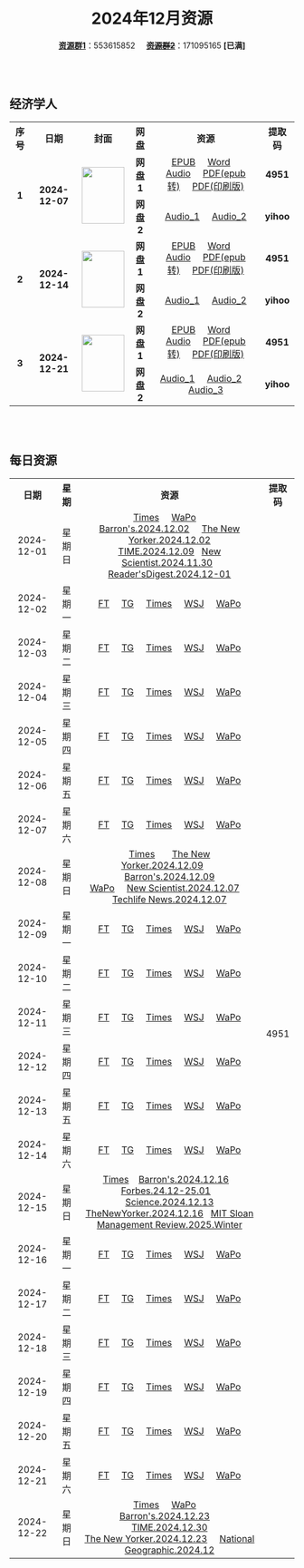 <div align="center">

# 2024年12月资源

[**资源群1**](https://qm.qq.com/q/p2QRKKD9oA)：553615852 &nbsp;&nbsp;&nbsp;&nbsp;~~[**资源群2**](https://qm.qq.com/q/XNwz6qD0IO)~~：171095165 **\[已满\]**

</div>

<br>
<br>

## 经济学人

<table align="center">
  <tr>
    <th>序号</th>
    <th>日期</th>
    <th>封面</th>
    <th>网盘</th>
    <th>资源</th>
    <th>提取码</th>
  </tr>
  <tr>
    <td rowspan="2" align="center"><b>1</b></td>
    <td rowspan="2" align="center"><b>2024-12-07</b></td>
    <td rowspan="2">
      <img src="https://www.economist.com/cdn-cgi/image/width=1420,quality=80,format=auto/content-assets/images/20241207_DE_EU.jpg" width="75" height="100">
    </td>
    <td align="center"><b>网盘1</b></td>
    <td align="center">
      <a href="https://url12.ctfile.com/f/47748612-1432981327-ded437">EPUB</a>&nbsp;&nbsp;&nbsp;&nbsp;
      <a href="https://url12.ctfile.com/f/47748612-1432981267-551b93">Word</a>&nbsp;&nbsp;&nbsp;&nbsp;
      <a href="https://url12.ctfile.com/f/47748612-1432981219-d11afa">Audio</a>&nbsp;&nbsp;&nbsp;&nbsp;
      <a href="https://url12.ctfile.com/f/47748612-1432981444-da3793">PDF(epub转)</a>&nbsp;&nbsp;&nbsp;&nbsp;
      <a href="https://url12.ctfile.com/f/47748612-1433525293-e4449b">PDF(印刷版)</a>
    </td>
    <td align="center"><b>4951</b></td>
  </tr>
  <tr>
    <td align="center"><b>网盘2</b></td>
    <td align="center">
      <a href="https://yihoo.lanzouo.com/igev12hbzzne">Audio_1</a>&nbsp;&nbsp;&nbsp;&nbsp;
      <a href="https://yihoo.lanzouo.com/iz6fN2hbzm1e">Audio_2</a>
    </td>
    <td align="center"><b>yihoo</b></td>
  </tr>
  <tr>
    <td rowspan="2" align="center"><b>2</b></td>
    <td rowspan="2" align="center"><b>2024-12-14</b></td>
    <td rowspan="2">
      <img src="https://www.economist.com/cdn-cgi/image/width=1420,quality=80,format=auto/content-assets/images/20241214_DE_EU.jpg" width="75" height="100">
    </td>
    <td align="center"><b>网盘1</b></td>
    <td align="center">
      <a href="https://url12.ctfile.com/f/47748612-1435760578-a75d7f">EPUB</a>&nbsp;&nbsp;&nbsp;&nbsp;
      <a href="https://url12.ctfile.com/f/47748612-1435760545-1f4ae4">Word</a>&nbsp;&nbsp;&nbsp;&nbsp;
      <a href="https://url12.ctfile.com/f/47748612-1437790747-960b0e">Audio</a>&nbsp;&nbsp;&nbsp;&nbsp;
      <a href="https://url12.ctfile.com/f/47748612-1435760653-92d459">PDF(epub转)</a>&nbsp;&nbsp;&nbsp;&nbsp;
      <a href="https://url12.ctfile.com/f/47748612-1437009784-7878e6">PDF(印刷版)</a>
    </td>
    <td align="center"><b>4951</b></td>
  </tr>
  <tr>
    <td align="center"><b>网盘2</b></td>
    <td align="center">
      <a href="https://yihoo.lanzouo.com/i3ihE2i8cu2d">Audio_1</a>&nbsp;&nbsp;&nbsp;&nbsp;
      <a href="https://yihoo.lanzouo.com/iVKnr2i8cndc">Audio_2</a>
    </td>
    <td align="center"><b>yihoo</b></td>
  </tr>
  <tr>
    <td rowspan="2" align="center"><b>3</b></td>
    <td rowspan="2" align="center"><b>2024-12-21</b></td>
    <td rowspan="2">
      <img src="https://www.economist.com/cdn-cgi/image/width=1420,quality=80,format=auto/content-assets/images/20241221_DE_EU.jpg" width="75" height="100">
    </td>
    <td align="center"><b>网盘1</b></td>
    <td align="center">
      <a href="https://url12.ctfile.com/f/47748612-1439830219-64f086">EPUB</a>&nbsp;&nbsp;&nbsp;&nbsp;
      <a href="https://url12.ctfile.com/f/47748612-1439830213-9b57e7">Word</a>&nbsp;&nbsp;&nbsp;&nbsp;
      <a href="https://url12.ctfile.com/f/47748612-1439988451-bc4662">Audio</a>&nbsp;&nbsp;&nbsp;&nbsp;
      <a href="https://url12.ctfile.com/f/47748612-1439830225-8e666f">PDF(epub转)</a>&nbsp;&nbsp;&nbsp;&nbsp;
      <a href="https://url12.ctfile.com/f/47748612-1439987869-45e2d4">PDF(印刷版)</a>
    </td>
    <td align="center"><b>4951</b></td>
  </tr>
  <tr>
    <td align="center"><b>网盘2</b></td>
    <td align="center">
      <a href="https://yihoo.lanzouo.com/iynXK2iqe3va">Audio_1</a>&nbsp;&nbsp;&nbsp;&nbsp;
      <a href="https://yihoo.lanzouo.com/iHZso2iqdy3c">Audio_2</a>&nbsp;&nbsp;&nbsp;&nbsp;
      <a href="https://yihoo.lanzouo.com/iZ9Xa2iqdq8j">Audio_3</a>
    </td>
    <td align="center"><b>yihoo</b></td>
  </tr>
</table>

<br>
<br>

## 每日资源

<table align="center">
  <tr>
    <th>日期</th>
    <th>星期</th>
    <th>资源</th>
    <th>提取码</th>
  </tr>
  <tr>
    <td align="center">2024-12-01</td>
    <td align="center">星期日</td>
    <td align="center">
      <a href="https://url12.ctfile.com/f/47748612-1431912437-44af3a">Times</a>&nbsp;&nbsp;&nbsp;&nbsp;
      <a href="https://url12.ctfile.com/f/47748612-1431912311-1b92cb">WaPo</a>&nbsp;&nbsp;&nbsp;&nbsp;
      <a href="https://url12.ctfile.com/f/47748612-1431912908-8aa919">Barron's.2024.12.02</a>&nbsp;&nbsp;&nbsp;&nbsp;
      <a href="https://url12.ctfile.com/f/47748612-1431912947-41882a">The New Yorker.2024.12.02</a><br>
      <a href="https://url12.ctfile.com/f/47748612-1431913988-845dac">TIME.2024.12.09</a>&nbsp;&nbsp;
      <a href="https://url12.ctfile.com/f/47748612-1431913256-7dd5aa">New Scientist.2024.11.30</a>&nbsp;&nbsp;
      <a href="https://url12.ctfile.com/f/47748612-1431913139-df2f0a">Reader'sDigest.2024.12-01</a>
    </td>
    <td rowspan="31" align="center">4951</td>
  </tr>
  <tr>
    <td align="center">2024-12-02</td>
    <td align="center">星期一</td>
    <td align="center">
      <a href="https://url12.ctfile.com/f/47748612-1432240786-74242c">FT</a>&nbsp;&nbsp;&nbsp;&nbsp;
      <a href="https://url12.ctfile.com/f/47748612-1432240879-ba6fc6">TG</a>&nbsp;&nbsp;&nbsp;&nbsp;
      <a href="https://url12.ctfile.com/f/47748612-1432240861-ae2675">Times</a>&nbsp;&nbsp;&nbsp;&nbsp;
      <a href="https://url12.ctfile.com/f/47748612-1432240111-fba243">WSJ</a>&nbsp;&nbsp;&nbsp;&nbsp;
      <a href="https://url12.ctfile.com/f/47748612-1432249552-e9ffb5">WaPo</a>
    </td>
  </tr>
  <tr>
    <td align="center">2024-12-03</td>
    <td align="center">星期二</td>
    <td align="center">
      <a href="https://url12.ctfile.com/f/47748612-1432472090-6cd738">FT</a>&nbsp;&nbsp;&nbsp;&nbsp;
      <a href="https://url12.ctfile.com/f/47748612-1432472177-acedbb">TG</a>&nbsp;&nbsp;&nbsp;&nbsp;
      <a href="https://url12.ctfile.com/f/47748612-1432472159-c29c31">Times</a>&nbsp;&nbsp;&nbsp;&nbsp;
      <a href="https://url12.ctfile.com/f/47748612-1432472042-046b58">WSJ</a>&nbsp;&nbsp;&nbsp;&nbsp;
      <a href="https://url12.ctfile.com/f/47748612-1432472054-14d64a">WaPo</a>
    </td>
  </tr>
  <tr>
    <td align="center">2024-12-04</td>
    <td align="center">星期三</td>
    <td align="center">
      <a href="https://url12.ctfile.com/f/47748612-1432670503-c441bc">FT</a>&nbsp;&nbsp;&nbsp;&nbsp;
      <a href="https://url12.ctfile.com/f/47748612-1432670545-6a3201">TG</a>&nbsp;&nbsp;&nbsp;&nbsp;
      <a href="https://url12.ctfile.com/f/47748612-1432670524-c7f2d4">Times</a>&nbsp;&nbsp;&nbsp;&nbsp;
      <a href="https://url12.ctfile.com/f/47748612-1432670479-7fdaee">WSJ</a>&nbsp;&nbsp;&nbsp;&nbsp;
      <a href="https://url12.ctfile.com/f/47748612-1432670494-fb782e">WaPo</a>
    </td>
  </tr>
  <tr>
    <td align="center">2024-12-05</td>
    <td align="center">星期四</td>
    <td align="center">
      <a href="https://url12.ctfile.com/f/47748612-1432929325-edfd5e">FT</a>&nbsp;&nbsp;&nbsp;&nbsp;
      <a href="https://url12.ctfile.com/f/47748612-1432929529-97b123">TG</a>&nbsp;&nbsp;&nbsp;&nbsp;
      <a href="https://url12.ctfile.com/f/47748612-1432929472-3bc627">Times</a>&nbsp;&nbsp;&nbsp;&nbsp;
      <a href="https://url12.ctfile.com/f/47748612-1432929199-ec225c">WSJ</a>&nbsp;&nbsp;&nbsp;&nbsp;
      <a href="https://url12.ctfile.com/f/47748612-1432929226-642e27">WaPo</a>
    </td>
  </tr>
  <tr>
    <td align="center">2024-12-06</td>
    <td align="center">星期五</td>
    <td align="center">
      <a href="https://url12.ctfile.com/f/47748612-1433138548-8ab4d3">FT</a>&nbsp;&nbsp;&nbsp;&nbsp;
      <a href="https://url12.ctfile.com/f/47748612-1433139118-a9b4b2">TG</a>&nbsp;&nbsp;&nbsp;&nbsp;
      <a href="https://url12.ctfile.com/f/47748612-1433138905-bad019">Times</a>&nbsp;&nbsp;&nbsp;&nbsp;
      <a href="https://url12.ctfile.com/f/47748612-1433138200-36c9c5">WSJ</a>&nbsp;&nbsp;&nbsp;&nbsp;
      <a href="https://url12.ctfile.com/f/47748612-1433138254-cd2527">WaPo</a>
    </td>
  </tr>
  <tr>
    <td align="center">2024-12-07</td>
    <td align="center">星期六</td>
    <td align="center">
      <a href="https://url12.ctfile.com/f/47748612-1433640331-71c311">FT</a>&nbsp;&nbsp;&nbsp;&nbsp;
      <a href="https://url12.ctfile.com/f/47748612-1433640862-74e8ae">TG</a>&nbsp;&nbsp;&nbsp;&nbsp;
      <a href="https://url12.ctfile.com/f/47748612-1433640541-34a427">Times</a>&nbsp;&nbsp;&nbsp;&nbsp;
      <a href="https://url12.ctfile.com/f/47748612-1433640154-a67990">WSJ</a>&nbsp;&nbsp;&nbsp;&nbsp;
      <a href="https://url12.ctfile.com/f/47748612-1433640220-7bc972">WaPo</a>
    </td>
  </tr>
  <tr>
    <td align="center">2024-12-08</td>
    <td align="center">星期日</td>
    <td align="center">
      <a href="https://url12.ctfile.com/f/47748612-1434822386-0b12cb">Times</a>&nbsp;&nbsp;&nbsp;&nbsp;&nbsp;&nbsp;
      <a href="https://url12.ctfile.com/f/47748612-1434823295-8feaae">The New Yorker.2024.12.09</a>&nbsp;&nbsp;&nbsp;&nbsp;&nbsp;&nbsp;
      <a href="https://url12.ctfile.com/f/47748612-1434822698-079ea1">Barron's.2024.12.09</a><br>
      <a href="https://url12.ctfile.com/f/47748612-1434821768-a439b3">WaPo</a>&nbsp;&nbsp;&nbsp;&nbsp;
      <a href="https://url12.ctfile.com/f/47748612-1434822980-41f11b">New Scientist.2024.12.07</a>&nbsp;&nbsp;&nbsp;&nbsp;
      <a href="https://url12.ctfile.com/f/47748612-1434823268-7fa322">Techlife News.2024.12.07</a>
    </td>
  </tr>
  <tr>
    <td align="center">2024-12-09</td>
    <td align="center">星期一</td>
    <td align="center">
      <a href="https://url12.ctfile.com/f/47748612-1434922219-395ef5">FT</a>&nbsp;&nbsp;&nbsp;&nbsp;
      <a href="https://url12.ctfile.com/f/47748612-1434922285-95de4c">TG</a>&nbsp;&nbsp;&nbsp;&nbsp;
      <a href="https://url12.ctfile.com/f/47748612-1434922237-fc8673">Times</a>&nbsp;&nbsp;&nbsp;&nbsp;
      <a href="https://url12.ctfile.com/f/47748612-1434922114-c06397">WSJ</a>&nbsp;&nbsp;&nbsp;&nbsp;
      <a href="https://url12.ctfile.com/f/47748612-1434928477-4b071b">WaPo</a>
    </td>
  </tr>
  <tr>
    <td align="center">2024-12-10</td>
    <td align="center">星期二</td>
    <td align="center">
      <a href="https://url12.ctfile.com/f/47748612-1435050496-9a2095">FT</a>&nbsp;&nbsp;&nbsp;&nbsp;
      <a href="https://url12.ctfile.com/f/47748612-1435325894-4bb52b">TG</a>&nbsp;&nbsp;&nbsp;&nbsp;
      <a href="https://url12.ctfile.com/f/47748612-1435050874-6e6c33">Times</a>&nbsp;&nbsp;&nbsp;&nbsp;
      <a href="https://url12.ctfile.com/f/47748612-1435050316-ba00e4">WSJ</a>&nbsp;&nbsp;&nbsp;&nbsp;
      <a href="https://url12.ctfile.com/f/47748612-1435087885-68c33a">WaPo</a>
    </td>
  </tr>
  <tr>
    <td align="center">2024-12-11</td>
    <td align="center">星期三</td>
    <td align="center">
      <a href="https://url12.ctfile.com/f/47748612-1435324658-a1f147">FT</a>&nbsp;&nbsp;&nbsp;&nbsp;
      <a href="https://url12.ctfile.com/f/47748612-1435325132-34a054">TG</a>&nbsp;&nbsp;&nbsp;&nbsp;
      <a href="https://url12.ctfile.com/f/47748612-1435324982-419e8f">Times</a>&nbsp;&nbsp;&nbsp;&nbsp;
      <a href="https://url12.ctfile.com/f/47748612-1435324349-522852">WSJ</a>&nbsp;&nbsp;&nbsp;&nbsp;
      <a href="https://url12.ctfile.com/f/47748612-1435324481-cbd040">WaPo</a>
    </td>
  </tr>
  <tr>
    <td align="center">2024-12-12</td>
    <td align="center">星期四</td>
    <td align="center">
      <a href="https://url12.ctfile.com/f/47748612-1435513984-10a494">FT</a>&nbsp;&nbsp;&nbsp;&nbsp;
      <a href="https://url12.ctfile.com/f/47748612-1435514614-7fc56a">TG</a>&nbsp;&nbsp;&nbsp;&nbsp;
      <a href="https://url12.ctfile.com/f/47748612-1435514527-a3af3f">Times</a>&nbsp;&nbsp;&nbsp;&nbsp;
      <a href="https://url12.ctfile.com/f/47748612-1435513741-465028">WSJ</a>&nbsp;&nbsp;&nbsp;&nbsp;
      <a href="https://url12.ctfile.com/f/47748612-1435513822-f9becc">WaPo</a>
    </td>
  </tr>
  <tr>
    <td align="center">2024-12-13</td>
    <td align="center">星期五</td>
    <td align="center">
      <a href="https://url12.ctfile.com/f/47748612-1435788709-3d76e5">FT</a>&nbsp;&nbsp;&nbsp;&nbsp;
      <a href="https://url12.ctfile.com/f/47748612-1435788916-f8e926">TG</a>&nbsp;&nbsp;&nbsp;&nbsp;
      <a href="https://url12.ctfile.com/f/47748612-1435788781-45cd62">Times</a>&nbsp;&nbsp;&nbsp;&nbsp;
      <a href="https://url12.ctfile.com/f/47748612-1435788631-a50498">WSJ</a>&nbsp;&nbsp;&nbsp;&nbsp;
      <a href="https://url12.ctfile.com/f/47748612-1435788658-597bc4">WaPo</a>
    </td>
  </tr>
  <tr>
    <td align="center">2024-12-14</td>
    <td align="center">星期六</td>
    <td align="center">
      <a href="https://url12.ctfile.com/f/47748612-1437011917-ce84d1">FT</a>&nbsp;&nbsp;&nbsp;&nbsp;
      <a href="https://url12.ctfile.com/f/47748612-1437013369-31f9f5">TG</a>&nbsp;&nbsp;&nbsp;&nbsp;
      <a href="https://url12.ctfile.com/f/47748612-1437013216-e74747">Times</a>&nbsp;&nbsp;&nbsp;&nbsp;
      <a href="https://url12.ctfile.com/f/47748612-1437010804-30c4de">WSJ</a>&nbsp;&nbsp;&nbsp;&nbsp;
      <a href="https://url12.ctfile.com/f/47748612-1437010927-2ec999">WaPo</a>
    </td>
  </tr>
  <tr>
    <td align="center">2024-12-15</td>
    <td align="center">星期日</td>
    <td align="center">
      <a href="https://url12.ctfile.com/f/47748612-1437293383-377754">Times</a>&nbsp;&nbsp;&nbsp;
      <a href="https://url12.ctfile.com/f/47748612-1437293389-1dc567">Barron's.2024.12.16</a>&nbsp;&nbsp;&nbsp;
      <a href="https://url12.ctfile.com/f/47748612-1437293806-43e7d9">Forbes.24.12-25.01</a>&nbsp;&nbsp;&nbsp;
      <a href="https://url12.ctfile.com/f/47748612-1437293824-e6bb20">Science.2024.12.13</a><br>
      <a href="https://url12.ctfile.com/f/47748612-1437293392-3d13f7">TheNewYorker.2024.12.16</a>&nbsp;&nbsp;
      <a href="https://url12.ctfile.com/f/47748612-1437293815-568582">MIT Sloan Management Review.2025.Winter</a>
    </td>
  </tr>
  <tr>
    <td align="center">2024-12-16</td>
    <td align="center">星期一</td>
    <td align="center">
      <a href="https://url12.ctfile.com/f/47748612-1437916198-d457f8">FT</a>&nbsp;&nbsp;&nbsp;&nbsp;
      <a href="https://url12.ctfile.com/f/47748612-1437893209-ef9dba">TG</a>&nbsp;&nbsp;&nbsp;&nbsp;
      <a href="https://url12.ctfile.com/f/47748612-1437893050-676140">Times</a>&nbsp;&nbsp;&nbsp;&nbsp;
      <a href="https://url12.ctfile.com/f/47748612-1437892135-42c3b9">WSJ</a>&nbsp;&nbsp;&nbsp;&nbsp;
      <a href="https://url12.ctfile.com/f/47748612-1437892192-8e3da2">WaPo</a>
    </td>
  </tr>
  <tr>
    <td align="center">2024-12-17</td>
    <td align="center">星期二</td>
    <td align="center">
      <a href="https://url12.ctfile.com/f/47748612-1438421008-7ab635">FT</a>&nbsp;&nbsp;&nbsp;&nbsp;
      <a href="https://url12.ctfile.com/f/47748612-1438423309-6d9c89">TG</a>&nbsp;&nbsp;&nbsp;&nbsp;
      <a href="https://url12.ctfile.com/f/47748612-1438422883-7c36b9">Times</a>&nbsp;&nbsp;&nbsp;&nbsp;
      <a href="https://url12.ctfile.com/f/47748612-1438420615-de9285">WSJ</a>&nbsp;&nbsp;&nbsp;&nbsp;
      <a href="https://url12.ctfile.com/f/47748612-1438458067-9af683">WaPo</a>
    </td>
  </tr>
  <tr>
    <td align="center">2024-12-18</td>
    <td align="center">星期三</td>
    <td align="center">
      <a href="https://url12.ctfile.com/f/47748612-1438790617-a46489">FT</a>&nbsp;&nbsp;&nbsp;&nbsp;
      <a href="https://url12.ctfile.com/f/47748612-1438790680-03a42f">TG</a>&nbsp;&nbsp;&nbsp;&nbsp;
      <a href="https://url12.ctfile.com/f/47748612-1438790656-04581e">Times</a>&nbsp;&nbsp;&nbsp;&nbsp;
      <a href="https://url12.ctfile.com/f/47748612-1438790590-9a92c4">WSJ</a>&nbsp;&nbsp;&nbsp;&nbsp;
      <a href="https://url12.ctfile.com/f/47748612-1438790593-bd7874">WaPo</a>
    </td>
  </tr>
  <tr>
    <td align="center">2024-12-19</td>
    <td align="center">星期四</td>
    <td align="center">
      <a href="https://url12.ctfile.com/f/47748612-1439179678-57f7e8">FT</a>&nbsp;&nbsp;&nbsp;&nbsp;
      <a href="https://url12.ctfile.com/f/47748612-1439179657-904611">TG</a>&nbsp;&nbsp;&nbsp;&nbsp;
      <a href="https://url12.ctfile.com/f/47748612-1439179666-4fc488">Times</a>&nbsp;&nbsp;&nbsp;&nbsp;
      <a href="https://url12.ctfile.com/f/47748612-1439179651-2575f8">WSJ</a>&nbsp;&nbsp;&nbsp;&nbsp;
      <a href="https://url12.ctfile.com/f/47748612-1439179648-99b9e6">WaPo</a>
    </td>
  </tr>
  <tr>
    <td align="center">2024-12-20</td>
    <td align="center">星期五</td>
    <td align="center">
      <a href="https://url12.ctfile.com/f/47748612-1439829370-e2213c">FT</a>&nbsp;&nbsp;&nbsp;&nbsp;
      <a href="https://url12.ctfile.com/f/47748612-1439829505-bd2bd5">TG</a>&nbsp;&nbsp;&nbsp;&nbsp;
      <a href="https://url12.ctfile.com/f/47748612-1439829490-60c7d2">Times</a>&nbsp;&nbsp;&nbsp;&nbsp;
      <a href="https://url12.ctfile.com/f/47748612-1439829343-3d3f45">WSJ</a>&nbsp;&nbsp;&nbsp;&nbsp;
      <a href="https://url12.ctfile.com/f/47748612-1439829352-86c702">WaPo</a>
    </td>
  </tr>
  <tr>
    <td align="center">2024-12-21</td>
    <td align="center">星期六</td>
    <td align="center">
      <a href="https://url12.ctfile.com/f/47748612-1439988961-efac90">FT</a>&nbsp;&nbsp;&nbsp;&nbsp;
      <a href="https://url12.ctfile.com/f/47748612-1439989105-4bf741">TG</a>&nbsp;&nbsp;&nbsp;&nbsp;
      <a href="https://url12.ctfile.com/f/47748612-1439989060-d1d8be">Times</a>&nbsp;&nbsp;&nbsp;&nbsp;
      <a href="https://url12.ctfile.com/f/47748612-1439988901-c057f1">WSJ</a>&nbsp;&nbsp;&nbsp;&nbsp;
      <a href="https://url12.ctfile.com/f/47748612-1439988913-d3dee3">WaPo</a>
    </td>
  </tr>
  <tr>
    <td align="center">2024-12-22</td>
    <td align="center">星期日</td>
    <td align="center">
      <a href="https://url12.ctfile.com/f/47748612-1440021553-c19e2b">Times</a>&nbsp;&nbsp;&nbsp;&nbsp;
      <a href="https://url12.ctfile.com/f/47748612-1440046147-02c1bf">WaPo</a>&nbsp;&nbsp;&nbsp;&nbsp;
      <a href="https://url12.ctfile.com/f/47748612-1440006373-149bbd">Barron's.2024.12.23</a>&nbsp;&nbsp;&nbsp;&nbsp;
      <a href="https://url12.ctfile.com/f/47748612-1439989348-5dc718">TIME.2024.12.30</a><br>
      <a href="https://url12.ctfile.com/f/47748612-1439989309-87f61a">The New Yorker.2024.12.23</a>&nbsp;&nbsp;&nbsp;&nbsp;
      <a href="https://url12.ctfile.com/f/47748612-1439989297-0cd8e4">National Geographic.2024.12</a>
    </td>
  </tr>
</table>

